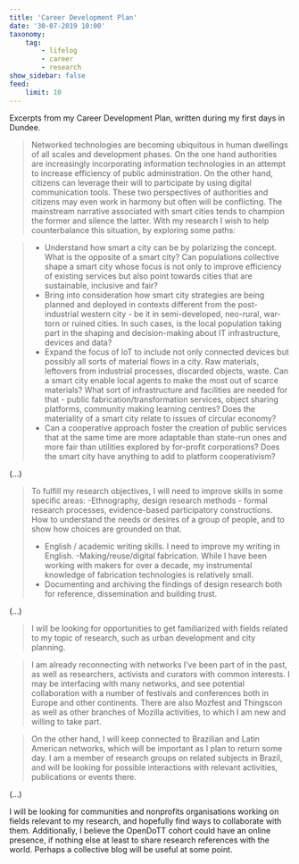 ```yaml
---
title: 'Career Development Plan'
date: '30-07-2019 10:00'
taxonomy:
    tag:
        - lifelog
        - career
        - research
show_sidebar: false
feed:
    limit: 10
---
```


Excerpts from my Career Development Plan, written during my first days in Dundee.

> Networked technologies are becoming ubiquitous in human dwellings of all scales and development phases. On the one hand authorities are increasingly incorporating information technologies in an attempt to increase efficiency of public administration. On the other hand, citizens can leverage their will to participate by using digital communication tools. These two perspectives of authorities and citizens may even work in harmony but often will be conflicting. The mainstream narrative associated with smart cities tends to champion the former and silence the latter. With my research I wish to help counterbalance this situation, by exploring some paths:

> - Understand how smart a city can be by polarizing the concept. What is the opposite of a smart city? Can populations collective shape a smart city whose focus is not only to improve efficiency of existing services but also point towards cities that are sustainable, inclusive and fair?
> - Bring into consideration how smart city strategies are being planned and deployed in contexts different from the post-industrial western city - be it in semi-developed, neo-rural, war-torn or ruined cities. In such cases, is the local population taking part in the shaping and decision-making about IT infrastructure, devices and data?
> - Expand the focus of IoT to include not only connected devices but possibly all sorts of material flows in a city. Raw materials, leftovers from industrial processes, discarded objects, waste. Can a smart city enable local agents to make the most out of scarce materials? What sort of infrastructure and facilities are needed for that - public fabrication/transformation services, object sharing platforms, community making learning centres? Does the materiality of a smart city relate to issues of circular economy?
> - Can a cooperative approach foster the creation of public services that at the same time are more adaptable than state-run ones and more fair than utilities explored by for-profit corporations? Does the smart city have anything to add to platform cooperativism?

(...)

> To fulfill my research objectives, I will need to improve skills in some specific areas:
> -Ethnography, design research methods - formal research processes, evidence-based participatory constructions. How to understand the needs or desires of a group of people, and to show how choices are grounded on that.
> - English / academic writing skills. I need to improve my writing in English.
> -Making/reuse/digital fabrication. While I have been working with makers for over a decade, my instrumental knowledge of fabrication technologies is relatively small.
> - Documenting and archiving the findings of design research both for reference, dissemination and building trust.

(...)

> I will be looking for opportunities to get familiarized with fields related to my topic of research, such as urban development and city planning.

> I am already reconnecting with networks I’ve been part of in the past, as well as researchers, activists and curators with common interests. I may be interfacing with many networks, and see potential collaboration with a number of festivals and conferences both in Europe and other continents. There are also Mozfest and Thingscon as well as other branches of Mozilla activities, to which I am new and willing to take part.

> On the other hand, I will keep connected to Brazilian and Latin American networks, which will be important as I plan to return some day. I am a member of research groups on related subjects in Brazil, and will be looking for possible interactions with relevant activities, publications or events there.

(...)

I will be looking for communities and nonprofits organisations working on fields relevant to my research, and hopefully find ways to collaborate with them. Additionally, I believe the OpenDoTT cohort could have an online presence, if nothing else at least to share research references with the world. Perhaps a collective blog will be useful at some point.
